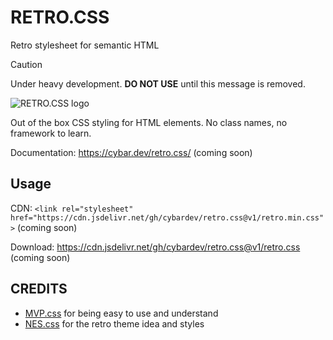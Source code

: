 # RETRO.CSS

Retro stylesheet for semantic HTML

> [!CAUTION]
> Under heavy development. **DO NOT USE** until this message is removed.

![RETRO.CSS logo](img/brand.png)

Out of the box CSS styling for HTML elements. No class names, no framework to learn.

Documentation: <https://cybar.dev/retro.css/> (coming soon)

## Usage

CDN: `<link rel="stylesheet" href="https://cdn.jsdelivr.net/gh/cybardev/retro.css@v1/retro.min.css">` (coming soon)

Download: <https://cdn.jsdelivr.net/gh/cybardev/retro.css@v1/retro.css> (coming soon)

## CREDITS

- [MVP.css](https://andybrewer.github.io/mvp/) for being easy to use and understand
- [NES.css](https://nostalgic-css.github.io/NES.css/) for the retro theme idea and styles
